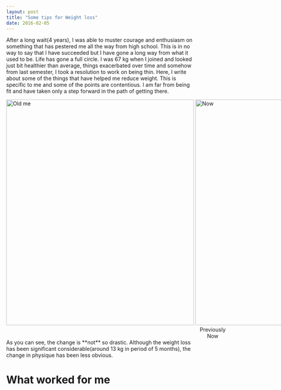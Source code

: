 ```yaml
---
layout: post
title: "Some tips for Weight loss"
date: 2016-02-05
---
```


After a long wait(4 years), I was able to muster courage and enthusiasm on something that has pestered me all the way from high school. This is in no way to say that I have succeeded but I have gone a long way from what it used to be. Life has gone a full circle. I was 67 kg when I joined and looked just bit healthier than average, things exacerbated over time and somehow from last semester, I took a resolution to work on being thin. Here, I write about some of the things that have helped me reduce weight. This is specific to me and some of the points are contentious. I am far from being fit and have taken only a step forward in the path of getting there.



<div style="width:1100px; margin:0 auto;">
<img src="https://aritraghosh.github.io/images/Aritra_old.jpg" alt="Old me" style="align: left;width: 500px ;height: 600px;"/>
<img src="https://aritraghosh.github.io/images/IMG_20160123_091910.jpg" alt="Now" style="align: right;width: 500px;  height: 600px;"/>
</div>
<div style="width:1100px; margin:0 auto;">
<div  style="text-align:center" align="left">Previously </div>
<div  style="text-align:center" align="right">Now </div>
</div>
As you can see, the change is **not** so drastic. Although the weight loss has been significant considerable(around 13 kg in period of 5 months), the change in physique has been less obvious.





# What worked for me





